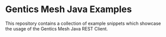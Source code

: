# Gentics Mesh Java Examples

This repository contains a collection of example snippets which showcase the usage of the Gentics Mesh Java REST Client.

 